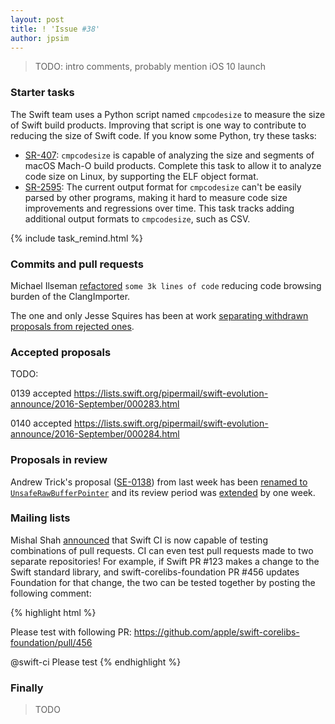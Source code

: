 ```yaml
---
layout: post
title: ! 'Issue #38'
author: jpsim
---
```


> TODO: intro comments, probably mention iOS 10 launch

<!--excerpt-->

### Starter tasks

The Swift team uses a Python script named `cmpcodesize` to measure the size of Swift build products. Improving that script is one way to contribute to reducing the size of Swift code. If you know some Python, try these tasks:

- [SR-407](https://bugs.swift.org/browse/SR-407): `cmpcodesize` is capable of analyzing the size and segments of macOS Mach-O build products. Complete this task to allow it to analyze code size on Linux, by supporting the ELF object format.
- [SR-2595](https://bugs.swift.org/browse/SR-2595): The current output format for `cmpcodesize` can't be easily parsed by other programs, making it hard to measure code size improvements and regressions over time. This task tracks adding additional output formats to `cmpcodesize`, such as CSV.

{% include task_remind.html %}

### Commits and pull requests

Michael Ilseman [refactored](https://github.com/apple/swift/pull/4706) `some 3k lines of code` reducing code browsing burden of the ClangImporter.

The one and only Jesse Squires has been at work [separating withdrawn proposals from rejected ones](https://github.com/apple/swift-evolution/pull/526).

### Accepted proposals

TODO:

0139 accepted
https://lists.swift.org/pipermail/swift-evolution-announce/2016-September/000283.html

0140 accepted
https://lists.swift.org/pipermail/swift-evolution-announce/2016-September/000284.html

### Proposals in review

Andrew Trick's proposal ([SE-0138](https://github.com/apple/swift-evolution/blob/master/proposals/0138-unsaferawbufferpointer.md)) from last week has been [renamed to `UnsafeRawBufferPointer`](https://github.com/apple/swift-evolution/pull/523) and its review period was [extended](https://lists.swift.org/pipermail/swift-evolution-announce/2016-September/000282.html) by one week.

### Mailing lists

Mishal Shah [announced](https://lists.swift.org/pipermail/swift-dev/Week-of-Mon-20160905/002883.html) that Swift CI is now capable of testing combinations of pull requests. CI can even test pull requests made to two separate repositories! For example, if Swift PR #123 makes a change to the Swift standard library, and swift-corelibs-foundation PR #456 updates Foundation for that change, the two can be tested together by posting the following comment:

{% highlight html %}
<!-- As a comment on apple/swift pull request #123 -->

Please test with following PR:
https://github.com/apple/swift-corelibs-foundation/pull/456

@swift-ci Please test
{% endhighlight %}

### Finally

> TODO
